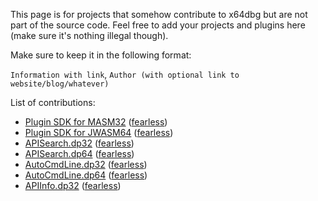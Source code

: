 This page is for projects that somehow contribute to x64dbg but are not part of the source code. Feel free to add your projects and plugins here (make sure it's nothing illegal though).

Make sure to keep it in the following format:

`Information with link`, `Author (with optional link to website/blog/whatever)`

List of contributions:
- [Plugin SDK for MASM32](https://bitbucket.org/mrfearless/x64dbg-plugin-sdk-for-masm) ([fearless](http://www.letthelight.in/))
- [Plugin SDK for JWASM64](https://bitbucket.org/mrfearless/x64dbg-plugin-sdk-for-jwasm64) ([fearless](http://www.letthelight.in/))
- [APISearch.dp32](https://bitbucket.org/mrfearless/x64dbg-plugin-sdk-for-masm/downloads/APISearch.dp32) ([fearless](http://www.letthelight.in/))
- [APISearch.dp64](https://bitbucket.org/mrfearless/x64dbg-plugin-sdk-for-jwasm64/downloads/APISearch.dp64) ([fearless](http://www.letthelight.in/))
- [AutoCmdLine.dp32](https://bitbucket.org/mrfearless/x64dbg-plugin-sdk-for-masm/downloads/AutoCmdLine.dp32) ([fearless](http://www.letthelight.in/))
- [AutoCmdLine.dp64](https://bitbucket.org/mrfearless/x64dbg-plugin-sdk-for-jwasm64/downloads/AutoCmdLine.dp64) ([fearless](http://www.letthelight.in/))
- [APIInfo.dp32](https://bitbucket.org/mrfearless/x64dbg-plugin-sdk-for-masm/downloads/APIInfo%20Plugin%20(inc%20api%20definition%20files).zip) ([fearless](http://www.letthelight.in/))